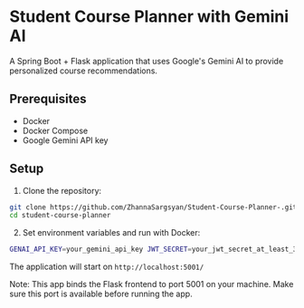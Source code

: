 # Student Course Planner with Gemini AI

A Spring Boot + Flask application that uses Google's Gemini AI to provide personalized course recommendations.

## Prerequisites
- Docker
- Docker Compose
- Google Gemini API key

## Setup

1. Clone the repository:
```bash
git clone https://github.com/ZhannaSargsyan/Student-Course-Planner-.git
cd student-course-planner
```

2. Set environment variables and run with Docker:
```bash
GENAI_API_KEY=your_gemini_api_key JWT_SECRET=your_jwt_secret_at_least_32_chars_long docker-compose up --build
```
The application will start on `http://localhost:5001/`

Note: This app binds the Flask frontend to port 5001 on your machine.
Make sure this port is available before running the app.